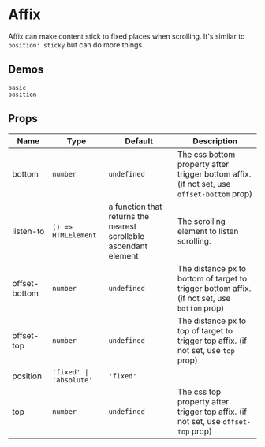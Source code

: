 # Affix
Affix can make content stick to fixed places when scrolling. It's similar to `position: sticky` but can do more things.
## Demos
```demo
basic
position
```
## Props
|Name|Type|Default|Description|
|-|-|-|-|
|bottom|`number`|`undefined`|The css bottom property after trigger bottom affix. (if not set, use `offset-bottom` prop)|
|listen-to|`() => HTMLElement`|a function that returns the nearest scrollable ascendant element|The scrolling element to listen scrolling.|
|offset-bottom|`number`|`undefined`|The distance px to bottom of target to trigger bottom affix. (if not set, use `bottom` prop)|
|offset-top|`number`|`undefined`|The distance px to top of target to trigger top affix. (if not set, use `top` prop)|
|position|`'fixed' \| 'absolute'`|`'fixed'`||
|top|`number`|`undefined`|The css top property after trigger top affix. (if not set, use `offset-top` prop)|
